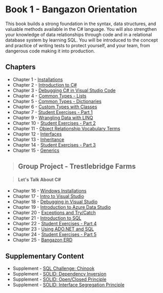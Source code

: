 # Book 1 - Bangazon Orientation

This book builds a strong foundation in the syntax, data structures, and valuable methods available in the C# language. You will also strengthen your knowledge of data relationships through code and in a relational database system by learning SQL. You will be introduced to the concept and practice of writing tests to protect yourself, and your team, from dangerous code making it into production.

## Chapters

* Chapter 1 - [Installations](./chapters/INSTALLATIONS.md)
* Chapter 2 - [Introduction to C#](./chapters/CSHARP_INTRO.md)
* Chapter 3 - [Debugging C# in Visual Studio Code](./chapters/DEBUGGING_VSCODE.md)
* Chapter 4 - [Common Types - Lists](./chapters/DATA_STRUCTURES_LIST.md)
* Chapter 5 - [Common Types - Dictionaries](./chapters/DATA_STRUCTURES_DICTIONARY.md)
* Chapter 6 - [Custom Types with Classes](./chapters/CLASSES_INTRO.md)
* Chapter 7 - [Student Exercises - Part 1](./chapters/STUDENT_EXERCISES_TYPES.md)
* Chapter 9 - [Wrangling Data with LINQ](./chapters/LINQ_INTRO.md)
* Chapter 10 - [Student Exercises - Part 2](./chapters/STUDENT_EXERCISES_LINQ.md)
* Chapter 11 - [Object Relationship Vocabulary Terms](./chapters/RELATIONSHIPS.md)
* Chapter 12 - [Interfaces](./chapters/INTERFACES_INTRO.md)
* Chapter 13 - [Inheritance](./chapters/INHERITANCE_INTRO.md)
* Chapter 14 - [Student Exercises - Part 3](./chapters/STUDENT_EXERCISES_INHERITANCE.md)
* Chapter 15 - [Generics](./chapters/GENERICS_INTRO.md)

> ## __Group Project__ - Trestlebridge Farms

> #### Let's Talk About C#

* Chapter 16 - [Windows Installations](./chapters/WINDOWS_PRO_INSTALLS.md)
* Chapter 17 - [Intro to Visual Studio](./chapters/VISUAL_STUDIO.md)
* Chapter 18 - [Debugging in Visual Studio](./chapters/DEBUGGING_VS.md)
* Chapter 19 - [Introduction to Azure Data Studio](./chapters/AZURE_DATA_STUDIO_INTRO.md)
* Chapter 20 - [Exceptions and Try/Catch](./chapters/TRY_CATCH_INTRO.md)
* Chapter 21 - [Introduction to SQL](./chapters/SQL_INTRO.md)
* Chapter 22 - [Student Exercises - Part 4](./chapters/STUDENT_EXERCISES_SQL.md)
* Chapter 23 - [Using ADO.NET and SQL](./chapters/ADONET_INTRO.md)
* Chapter 24 - [Student Exercises - Part 5](./chapters/STUDENT_EXERCISES_ADONET.md)
* Chapter 25 - [Bangazon ERD](./chapters/BANGAZON_ERD.md)

## Supplementary Content
* Supplement - [SQL Challenge: Chinook](./chpaters/CHINOOK.md)
* Supplement - [SOLID: Dependency Inversion](./chapters/DEPENDENCY_INVERSION.md)
* Supplement - [SOLID: Open/Closed Principle](./chapters/OPEN_CLOSED_PRINCIPLE.md)
* Supplement - [SOLID: Interface Segregation Principle](./chapters/INTERFACE_SEGREGATION_PRINCIPLE.md)
